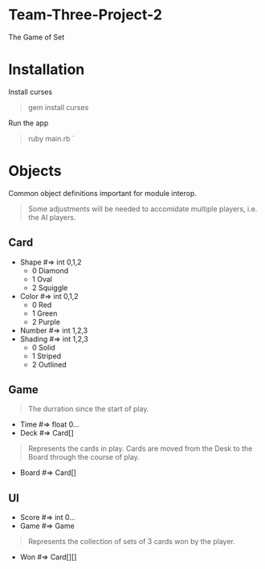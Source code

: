 # Team-Three-Project-2
The Game of Set

# Installation
Install curses
> gem install curses

Run the app
> ruby main.rb
`

# Objects
Common object definitions important for module interop.

> Some adjustments will be needed to accomidate multiple players, i.e. the AI players.

## Card
- Shape #=> int 0,1,2
    - 0 Diamond
    - 1 Oval
    - 2 Squiggle
- Color #=> int 0,1,2
    - 0 Red
    - 1 Green
    - 2 Purple
- Number #=> int 1,2,3
- Shading #=> int 1,2,3
    - 0 Solid
    - 1 Striped
    - 2 Outlined

## Game
> The durration since the start of play.
- Time #=> float 0...
- Deck #=> Card[]
> Represents the cards in play. Cards are moved from the Desk to the Board through the course of play.
- Board #=> Card[]

## UI
- Score #=> int 0...
- Game #=> Game
> Represents the collection of sets of 3 cards won by the player.
- Won #=> Card[][]